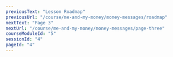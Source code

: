 ```yaml
---
previousText: "Lesson Roadmap"
previousUrl: "/course/me-and-my-money/money-messages/roadmap"
nextText: "Page 3"
nextUrl: "/course/me-and-my-money/money-messages/page-three"
courseModuleId: "5"
sessionId: "4"
pageId: "4"
---
```



